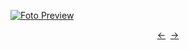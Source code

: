 [![Foto Preview](preview/n270.avif)](https://20essentials.github.io/project-000-270)

<div align="center" style="display: flex; justify-content: center;">
  <a  href="https://github.com/20essentials/project-000-269" target="_blank">&#8592;</a>
  &nbsp;&nbsp;
  <a  href="https://github.com/20essentials/project-000-271" target="_blank">&#8594;</a>
</div>
